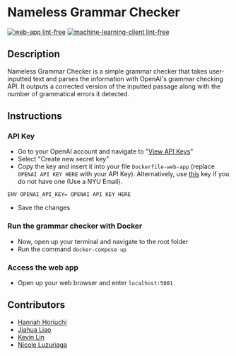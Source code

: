 # Nameless Grammar Checker

[![web-app lint-free](https://github.com/software-students-spring2024/4-containerized-app-exercise-namelesssss/actions/workflows/lint.yml/badge.svg)](https://github.com/software-students-spring2024/4-containerized-app-exercise-namelesssss/actions/workflows/lint.yml)
[![machine-learning-client lint-free](https://github.com/software-students-spring2024/4-containerized-app-exercise-namelesssss/actions/workflows/lint.yml/badge.svg)](https://github.com/software-students-spring2024/4-containerized-app-exercise-namelesssss/actions/workflows/lint.yml)

## Description

Nameless Grammar Checker is a simple grammar checker that takes user-inputted text and parses the information with OpenAI's grammar checking API. It outputs a corrected version of the inputted passage along with the number of grammatical errors it detected.

## Instructions

### API Key
- Go to your OpenAI account and navigate to "[View API Keys](https://platform.openai.com/account/api-keys)"
- Select "Create new secret key"
- Copy the key and insert it into your file `Dockerfile-web-app` (replace `OPENAI API KEY HERE` with your API Key). Alternatively, use [this](https://docs.google.com/document/d/1EczE__RJvVKTikYvHHtuQ-0u92QCvKg3TYBN5e4fWgk/edit?usp=sharing) key if you do not have one (Use a NYU Email).
```
ENV OPENAI_API_KEY= OPENAI API KEY HERE
```
- Save the changes

### Run the grammar checker with Docker
- Now, open up your terminal and navigate to the root folder
- Run the command `docker-compose up`

### Access the web app
- Open up your web browser and enter `localhost:5001`

## Contributors
* [Hannah Horiuchi](https://github.com/hah8236)
* [Jiahua Liao](https://github.com/Jiahuita)
* [Kevin Lin](https://github.com/Kalados)
* [Nicole Luzuriaga](https://github.com/nicjluz)

